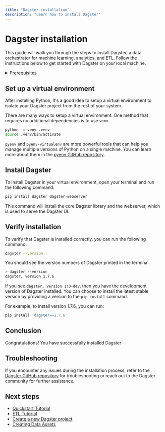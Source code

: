 ```yaml
---
title: "Dagster installation"
description: "Learn how to install Dagster"
---
```


# Dagster installation

This guide will walk you through the steps to install Dagster, a data orchestrator for machine learning, analytics, and ETL. Follow the instructions below to get started with Dagster on your local machine.

<details>
  <summary>Prerequisites</summary>

Before you begin, ensure you have the following prerequisites installed on your system:

- Python 3.7 or higher, Python 3.11 is recommended
- pip, a Python package installer

</details>

## Set up a virtual environment

After installing Python, it's a good idea to setup a virtual environment to isolate your Dagster project from the rest of your system.

There are many ways to setup a virtual environment. One method that requires no
additional dependencies is to use `venv`.

```bash
python -m venv .venv
source .venv/bin/activate
```

`pyenv` and `pyenv-virtualenv` are more powerful tools that can help you manage multiple versions of Python on a single machine. You can learn more about them in the [pyenv GitHub repository](https://github.com/pyenv/pyenv).

## Install Dagster

To install Dagster in your virtual environment, open your terminal and run the following command:

```bash
pip install dagster dagster-webserver
```

This command will install the core Dagster library and the webserver, which is used to serve the Dagster UI.

## Verify installation

To verify that Dagster is installed correctly, you can run the following command:

```bash
dagster --version
```

You should see the version numbers of Dagster printed in the terminal.

```bash
> dagster --version
dagster, version 1.7.6
```

If you see `dagster, version 1!0+dev`, then you have the development version of Dagster
installed. You can choose to install the latest stable version by providing a version
to the `pip install` command.

For example, to install version 1.7.6, you can run:

```bash
pip install 'dagster==1.7.6'
```

## Conclusion

Congratulations! You have successfully installed Dagster

## Troubleshooting

If you encounter any issues during the installation process, refer to the [Dagster GitHub repository](https://github.com/dagster-io/dagster) for troubleshooting or reach out to the Dagster community for further assistance.

## Next steps

- [Quickstart Tutorial](/tutorial/quick-start)
- [ETL Tutorial](/tutorial/tutorial-etl)
- [Create a new Dagster project](/tutorial/create-new-project)
- [Creating Data Assets](/guides/data-assets)
